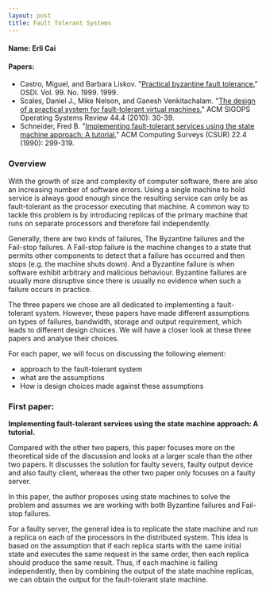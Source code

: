 ```yaml
---
layout: post
title: Fault Tolerant Systems
---
```


#### Name: Erli Cai
#### Papers: 
- Castro, Miguel, and Barbara Liskov. "[Practical byzantine fault tolerance.](https:/www.cs.cmu.edu/~15712/papers/castro99.pdf)" OSDI. Vol. 99. No. 1999. 1999.
- Scales, Daniel J., Mike Nelson, and Ganesh Venkitachalam. "[The design of a practical system for fault-tolerant virtual machines.](https://pdos.csail.mit.edu/6.824/papers/vm-ft.pdf)" ACM SIGOPS Operating Systems Review 44.4 (2010): 30-39.
- Schneider, Fred B. "[Implementing fault-tolerant services using the state machine approach: A tutorial.](https://www.cs.cmu.edu/~15712/papers/schneider90.pdf)" ACM Computing Surveys (CSUR) 22.4 (1990): 299-319.

### Overview

With the growth of size and complexity of computer software, there are also an increasing number of software errors. Using a single machine to hold service is always good enough since the resulting service can only be as fault-tolerant as the processor executing that machine. A common way to tackle this problem is by introducing replicas of the primary machine that runs on separate processors and therefore fail independently.

Generally, there are two kinds of failures, The Byzantine failures and the Fail-stop failures. A Fail-stop failure is the machine changes to a state that permits other components to detect that a failure has occurred and then stops (e.g. the machine shuts down).
And a Byzantine failure is when software exhibit arbitrary and malicious behaviour. Byzantine failures are usually more disruptive since there is usually no evidence when such a  failure occurs in practice.

The three papers we chose are all dedicated to implementing a fault-tolerant system. However, these papers have made different assumptions on types of failures, bandwidth, storage and output requirement, which leads to different design choices. We will have a closer look at these three papers and analyse their choices.

For each paper, we will focus on discussing the following element:
- approach to the fault-tolerant system
- what are the assumptions
- How is design choices made against these assumptions

### First paper: 
**Implementing fault-tolerant services using the state machine approach: A tutorial.**

Compared with the other two papers, this paper focuses more on the theoretical side of the discussion and looks at a larger scale than the other two papers. It discusses the solution for faulty severs, faulty output device and also faulty client, whereas the other two paper only focuses on a faulty server.

In this paper, the author proposes using state machines to solve the problem and assumes we are working with both Byzantine failures and Fail-stop failures.

For a faulty server, the general idea is to replicate the state machine and run a replica on each of the processors in the distributed system.
This idea is based on the assumption that if each replica starts with the same initial state and executes the same request in the same order, then each replica should produce the same result. Thus, if each machine is failing independently, then by combining the output of the state machine replicas, we can obtain the output for the fault-tolerant state machine.


